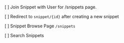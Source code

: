 [ ] Join Snippet with User for /snippets page.

[ ] Redirect to `snippet/{id}` after creating a new snippet

[ ] Snippet Browse Page `/snippets`

[ ] Search Snippets
